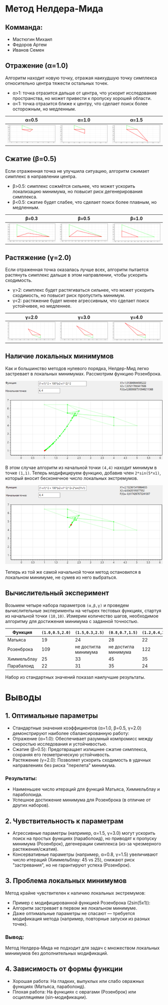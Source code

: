 # Метод Нелдера-Мида
## Комманда:
- Мастюгин Михаил
- Федоров Артем
- Иванов Семен
## Отражение (α=1.0)
Алгоритм находит новую точку, отражая наихудшую точку симплекса относительно центра тяжести остальных точек.
 - α>1: точка отразится дальше от центра, что ускорит исследование пространства, но может привести к пропуску хорошей области.
 - α<1: точка отразится ближе к центру, что сделает поиск более осторожным, но медленным.

| α=0.5 | α=1.0 | α=1.5 |
|------------|------------|------------|
| ![](images/reflection0.5.png) | ![](images/reflection1.png) | ![](images/reflection1.5.png) |

## Сжатие (β=0.5)
Если отраженная точка не улучшила ситуацию, алгоритм сжимает симплекс в направлении центра.
 - β>0.5: симплекс сожмётся сильнее, что может ускорить локализацию минимума, но повысит риск дегенерирования симплекса.
 - β<0.5: сжатие будет слабее, что сделает поиск более плавным, но медленным.

| β=0.3 | β=0.5 | β=1.0 |
|------------|------------|------------|
| ![](images/contraction0.3.png) | ![](images/contraction0.5.png) | ![](images/contraction1.png) |

## Растяжение (γ=2.0)
Если отраженная точка оказалась лучше всех, алгоритм пытается растянуть симплекс дальше в этом направлении, чтобы ускорить сходимость.
 - γ>2: симплекс будет растягиваться сильнее, что может ускорить сходимость, но повысит риск пропустить минимум.
 - γ<2: растяжение будет менее агрессивным, что сделает поиск устойчивее, но медленнее.

| γ=2.0 | γ=3.0 | γ=4.0 |
|------------|------------|------------|
| ![](images/expansion2.png) | ![](images/expansion3.png) | ![](images/expansion4.png) |

## Наличие локальных минимумов
Как и большинство методов нулевого порядка, Нелдер-Мид легко застревает в локальных минимумах.
Рассмотрим функцию Розенброка.


![](images/1_before.png)


В этом случае алгоритм из начальной точки `(4,4)` находит минимум в точке `(1,1)`. Теперь модифицируем функцию, добавив член `2*sin(5*x1)`, который вносит бесконечное число локальных экстремумов.


![](images/1_after.png)


Теперь из той же самой начальной точки метод остановился в локальном минимуме, не сумев из него выбраться.

## Вычислительный эксперимент
Возьмем четыре набора параметров `(α,β,γ)` и проведем вычислительные эксперименты на четырех тестовых функциях, стартуя из начальной точки `(10,10)`. Измерим количество шагов, необходимое алгоритму для достижения минимума с заданной точностью.

| Функция | `(1.0,0.5,2.0)` | `(1.5,0.3,2.5)` | `(0.8,0.7,1.5)` | `(1.2,0.4,3.0)` |
|------------|------------|------------|------------|------------|
| Матьяса | 19 | 24 | 28 | 22 | 23 |
| Розенброка | 109 | не достигла минимума | не достигла минимума | 122 |
| Химмельблау | 25 | 33 | 45 | 35 |
| Парабалоид | 22 | 31 | 35 | 24 |

Набор из стандартных значений показал наилучшие результаты.

# Выводы
## 1. Оптимальные параметры
- Стандартные значения коэффициентов (α=1.0, β=0.5, γ=2.0) демонстрируют наиболее сбалансированную работу:
- Отражение (α=1.0): Обеспечивает разумный компромисс между скоростью исследования и устойчивостью.
- Сжатие (β=0.5): Предотвращает излишнее сжатие симплекса, сохраняя его геометрическую устойчивость.
- Растяжение (γ=2.0): Позволяет ускорить сходимость в удачных направлениях без риска "перелета" минимума.
### Результаты:
- Наименьшее число итераций для функций Матьяса, Химмельблау и параболоида.
- Успешное достижение минимума для Розенброка (в отличие от других наборов).
## 2. Чувствительность к параметрам
- Агрессивные параметры (например, α=1.5, γ=3.0) могут ускорить поиск на простых функциях (параболоид), но приводят к пропуску минимума (Розенброк), дегенерации симплекса (из-за чрезмерного растяжения/сжатия).
- Консервативные параметры (например, α=0.8, γ=1.5) увеличивают число итераций (Химмельблау: 45 vs 25), снижают риск "застревания", но не гарантируют успеха (Розенброк).
## 3. Проблема локальных минимумов
Метод крайне чувствителен к наличию локальных экстремумов:
- Пример с модифицированной функцией Розенброка (2sin(5x1)):
- Алгоритм застревает в первом же локальном минимуме.
- Даже оптимальные параметры не спасают — требуется модификация метода (например, повторные запуски из разных точек).
### Вывод:
Метод Нелдера-Мида не подходит для задач с множеством локальных минимумов без дополнительных модификаций.
## 4. Зависимость от формы функции
- Хорошая работа: На гладких, выпуклых или слабо овражных функциях (Матьяса, параболоид).
- Плохая работа: На функциях с оврагами (Розенброк) или осцилляциями (sin-модификации).


